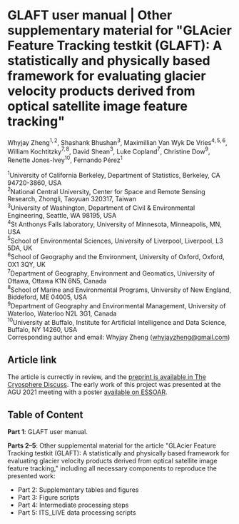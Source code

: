 # GLAFT user manual | Other supplementary material for "GLAcier Feature Tracking testkit (GLAFT): A statistically and physically based framework for evaluating glacier velocity products derived from optical satellite image feature tracking"

Whyjay Zheng$^{1,2}$, Shashank Bhushan$^3$, Maximillian Van Wyk De Vries$^{4,5,6}$, William Kochtitzky$^{7,8}$, David Shean$^3$, Luke Copland$^7$, Christine Dow$^9$, Renette Jones-Ivey$^{10}$, Fernando Pérez$^1$

$^1$University of California Berkeley, Department of Statistics, Berkeley, CA 94720-3860, USA\
$^2$National Central University, Center for Space and Remote Sensing Research, Zhongli, Taoyuan 320317, Taiwan\
$^3$University of Washington, Department of Civil & Environmental Engineering, Seattle, WA 98195, USA\
$^4$St Anthonys Falls laboratory, University of Minnesota, Minneapolis, MN, USA\
$^5$School of Environmental Sciences, University of Liverpool, Liverpool, L3 5DA, UK\
$^6$School of Geography and the Environment, University of Oxford, Oxford, OX1 3QY, UK\
$^7$Department of Geography, Environment and Geomatics, University of Ottawa, Ottawa K1N 6N5, Canada\
$^8$School of Marine and Environmental Programs, University of New England, Biddeford, ME 04005, USA\
$^9$Department of Geography and Environmental Management, University of Waterloo, Waterloo N2L 3G1, Canada\
$^{10}$University at Buffalo, Institute for Artificial Intelligence and Data Science, Buffalo, NY 14260, USA\
Corresponding author and email: Whyjay Zheng (whyjayzheng@gmail.com)

## Article link

The article is currectly in review, and the [preprint is available in The Cryosphere Discuss](https://doi.org/10.5194/tc-2023-38). The early work of this project was presented at the AGU 2021 meeting with a poster [available on ESSOAR](https://doi.org/10.1002/essoar.10509355.1).

## Table of Content

**Part 1**: GLAFT user manual.

**Parts 2–5**: Other supplemental material for the article "GLAcier Feature Tracking testkit (GLAFT): A statistically and physically based framework for evaluating glacier velocity products derived from optical satellite image feature tracking," including all necessary components to reproduce the presented work:

- Part 2: Supplementary tables and figures
- Part 3: Figure scripts
- Part 4: Intermediate processing steps
- Part 5: ITS_LIVE data processing scripts
